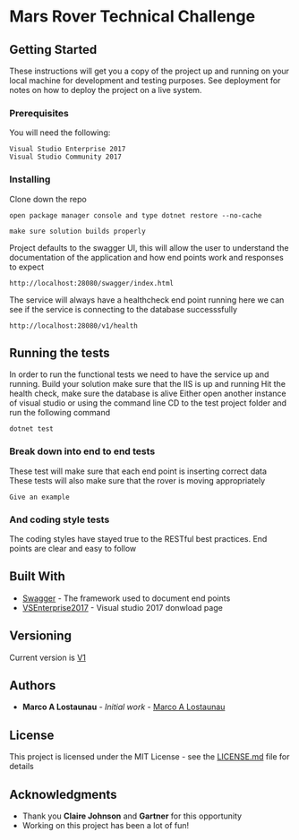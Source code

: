 # Mars Rover Technical Challenge

## Getting Started

These instructions will get you a copy of the project up and running on your local machine for development and testing purposes. See deployment for notes on how to deploy the project on a live system.

### Prerequisites

You will need the following:

```
Visual Studio Enterprise 2017
Visual Studio Community 2017
```

### Installing

Clone down the repo

```
open package manager console and type dotnet restore --no-cache
```

```
make sure solution builds properly
```

Project defaults to the swagger UI, this will allow the user to understand the documentation of the application and how end points work and responses to expect
```
http://localhost:28080/swagger/index.html
```

The service will always have a healthcheck end point running here we can see if the service is connecting to the database successsfully
```
http://localhost:28080/v1/health
```


## Running the tests

In order to run the functional tests we need to have the service up and running. 
Build your solution make sure that the IIS is up and running 
Hit the health check, make sure the database is alive
Either open another instance of visual studio or using the command line CD to the test project folder and run the following command
```
dotnet test
```

### Break down into end to end tests

These test will make sure that each end point is inserting correct data
These tests will also make sure that the rover is moving appropriately

```
Give an example
```

### And coding style tests

The coding styles have stayed true to the RESTful best practices.
End points are clear and easy to follow


## Built With

* [Swagger](https://swagger.io/tools/swagger-ui/) - The framework used to document end points
* [VSEnterprise2017](https://visualstudio.microsoft.com/downloads/) - Visual studio 2017 donwload page


## Versioning

Current version is [V1](v1/rover)

## Authors

* **Marco A Lostaunau** - *Initial work* - [Marco A Lostaunau](https://github.com/lostaunaum)

## License

This project is licensed under the MIT License - see the [LICENSE.md](LICENSE.md) file for details

## Acknowledgments

* Thank you **Claire Johnson** and **Gartner** for this opportunity
* Working on this project has been a lot of fun!
